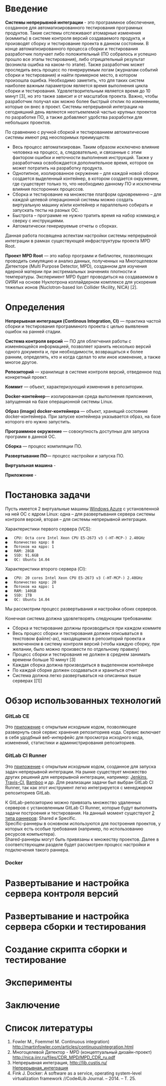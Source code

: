 # Введение
**Системы непрерывной интеграции** - это программное обеспечение, созданное для автоматизированного тестирования програмных продуктов. Такие системы отслеживают атомарные изменения (коммиты) в системе контроля версий создаваемого продукта, и производят сборку и тестирование проекта в данном состоянии. В конце автоматизированного процесса сборки и тестирования разработчик получает либо положительный (ПО собралось и успешно прошло все этапы тестирования), либо отрицательный результат (возникла ошибка на каком-то этапе). Также разработчик может проследить весь процесс по генерируемым логам (журналам событий сборки и тестирования) и найти примерное место, в котором произошла ошибка. Необходимо заметить, что для таких систем наиболее важным параметром является время выполнения цикла сборки и тестирования. Удовлетворительным является время до 10 минут [3], но это также зависит и от масштабов проекта. Важно, чтобы разработчик получал как можно более быстрый отклик по изменениям, которые он внес в проект.Системы непрерывной интеграции на сегодняшний день являются неотъемлемой частью крупных проектов по разработке ПО, а также добавляют удобства разработки для небольших проектов.По сравнению с ручной сборкой и тестированием автоматические системы имеют ряд неоспоримых преимуществ:
* Весь процесс автоматизирован. Таким образом исключено влияние человека на процесс, а, следовательно, и связанные с этим фактором ошибки и неточности выполнения инструкций. Также у разработчика освобождается дополнительное время, которое он может потратить на разработку продукта.* Однотипное, изолированное окружение – для каждой новой сборки создается выделенный контейнер, в котором создается окружение, где существует только то, что необходимо данному ПО и исключены влияния посторонних процессов.* Сборка и тестирование на множестве платформ одновременно – для каждой целевой операционной системы можно создать виртуальную машину и/или контейнер и параллельно собирать и запускать тесты на разных ОС.* Быстрота – программе не нужно тратить время на набор комманд и сверку с инструкциями.* Автоматически генерируемые отчеты о сборках.Данная работа посвящена аспектам настройки системы непрерывной интеграции в рамках существующей инфраструктуры проекта MPD Root. **Проект MPD Root** — это набор программ и библиотек, позволяющих проводить симуляцию и анализ данных, полученных на Многоцелевом Детекторе (Multi Purpose Detector, MPD), созданном для изучения ядерной материи при экстремальных значениях плотности и температуры. Эксперимент MPD будет проводиться на создаваемом в ОИЯИ на основе Нуклотрона коллайдерном комплексе для ускорения тяжелых ионов (Nuclotron-based Ion Collider fAcility, NICA) [2].# Определения**Непрерывная интеграция (Continous Integration, CI)** — практика частой сборки и тестирования программного проекта с целью выявления ошибок на ранней стадии.**Система контроля версий** — ПО для облегчения работы с изменяющейся информацией, позволяет хранить несколько версий одного документа и, при необходимости, возвращаться к более ранним, определять, кто и когда сделал то или иное изменение, а также многое другое.**Репозиторий** — хранилище в системе контроля версий, отведенное под конкретный проект.**Коммит** — объект, характеризующий изменения в репозитории.**Docker-контейнер**— изолированная среда выполнения приложения, запущенная на базе операционной системы Linux.**Образ (image) docker-контейнера** — объект, хранящий состояние docker-контейнера. При запуске контейнера указывается образ, на базе которого его нужно запустить.**Программное окружение** — совокупность доступных для запуска программ в данной ОС.**Сборка** — процесс компиляции ПО.**Развертывание ПО**— процесс настройки и запуска ПО.**Виртуальная машина** - 

**Приложение** - # Постановка задачиПусть имеется 2 виртуальные машины [Windows Azure](https://azure.microsoft.com/) с установленной на ней ОС с ядром Linux: одна – для развертывания сервера системы контроля версий, вторая – для системы непрерывной интеграции. Характеристики первого сервера (VCS):

```` no line numbers●	CPU: Octa core Intel Xeon CPU E5-2673 v3 (-HT-MCP-) 2.40GHz●	Количество ядер: 8●	Потоков на ядро: 1●	RAM: 28GB●	SSD: 91.6GB●	ОС: Ubuntu 14.04````Характеристики второго сервера (CI):

````●	CPU: 20 cores Intel Xeon CPU E5-2673 v3 (-HT-MCP-) 2.40GHz●	Количество ядер: 20●	Потоков на ядро: 1●	RAM: 140GB●	SSD: 1TB●	ОС: Ubuntu 14.04````Мы рассмотрим процесс развертывания и настройки обоих серверов.Конечная система должна удовлетворять следующим требованиям:
* Сборка и тестирование должны производиться при каждом коммите* Весь процесс сборки и тестирования должен описываться в текстовом файле(-ах), находящемся в репозиторий проекта и включенном в систему контроля версий (чтобы каждую сборку, при желании, было можно произвести по отдельному правилу)* Процесс сборки и тестирования не должен в среднем занимать времени больше 10 минут [3]* Каждая сборка должна производиться в выделенном контейнере* По каждой сборке должен создаваться и храниться отчет* Система должна легко развертываться на описанных выше серверах [[1]]# Обзор использованных технологий
### GitLab CE

Это [приложение](https://gitlab.com/gitlab-org/gitlab-ce) с открытым исходным кодом, позволяющее развернуть свой сервис хранения репозиториев кода.  Сервис включает в себя удодбный веб-интерфейс для просмотра исходного кода, изменений, статистики и администрирования репозиториев. 
### GitLab CI Runner

Это [приложение](https://about.gitlab.com/gitlab-ci/) с открытым исходным кодом, созданное для запуска задач непрерывной интеграции. На рынке существует множество других решений для непрерывной интеграции, например: [Jenkins](https://jenkins.io/), [Travis-CI](https://travis-ci.org/), [Bamboo](https://ru.atlassian.com/software/bamboo) и др. Для реализации задачи был выбран GitLab CI Runner, так как этот инструмент легко интегрируется с менеджером репозиториев GitLab.
К GitLab-репозиторию можно привязать множество удаленных серверов с установленным GitLab CI Runner, которые будут выполнять задачи построения и тестирования. На данный момент существуют [2 типа раннеров](http://docs.gitlab.com/ce/ci/runners/README.html): Shared и Specific.  
 Specific-раннеры в основном используются для построения проектов, у которых есть особые требования (например, по использованию ресурсов компьютера).  
Shared-раннеры могут быть привязаны к множеству проектов.  Далее в соответствующем разделе будет рассмотрен процесс настройки и подключения такого раннера.
### Docker
# Развертывание и настройка сервера контроля версий# Развертывание и настройка сервера сборки и тестирования# Создание скрипта сборки и тестирование# Эксперименты# Заключение# Список литературы1.	Fowler M., Foemmel M. Continuous integration) <http://martinfowler.com/articles/continuousIntegration.html>2.	Многоцелевой Детектор - MPD (концептуальный дизайн-проект) <http://nica.jinr.ru/files/CDR_MPD/MPD_CDR_ru.pdf>3.	Непрерывная интеграция, http://lib.custis.ru/Непрерывная_интеграция4.	Fink J. Docker: A software as a service, operating system-level virtualization framework //Code4Lib Journal. – 2014. – Т. 25.